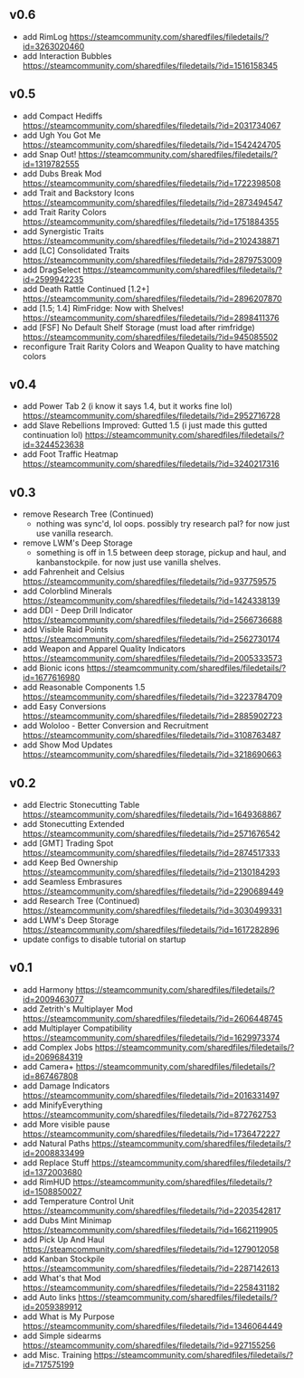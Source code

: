 ## v0.6
* add RimLog
  https://steamcommunity.com/sharedfiles/filedetails/?id=3263020460
* add Interaction Bubbles
  https://steamcommunity.com/sharedfiles/filedetails/?id=1516158345

## v0.5
* add Compact Hediffs
  https://steamcommunity.com/sharedfiles/filedetails/?id=2031734067
* add Ugh You Got Me
  https://steamcommunity.com/sharedfiles/filedetails/?id=1542424705
* add Snap Out!
  https://steamcommunity.com/sharedfiles/filedetails/?id=1319782555
* add Dubs Break Mod
  https://steamcommunity.com/sharedfiles/filedetails/?id=1722398508
* add Trait and Backstory Icons
  https://steamcommunity.com/sharedfiles/filedetails/?id=2873494547
* add Trait Rarity Colors
  https://steamcommunity.com/sharedfiles/filedetails/?id=1751884355
* add Synergistic Traits
  https://steamcommunity.com/sharedfiles/filedetails/?id=2102438871
* add [LC] Consolidated Traits
  https://steamcommunity.com/sharedfiles/filedetails/?id=2879753009
* add DragSelect
  https://steamcommunity.com/sharedfiles/filedetails/?id=2599942235
* add Death Rattle Continued [1.2+]
  https://steamcommunity.com/sharedfiles/filedetails/?id=2896207870
* add [1.5; 1.4] RimFridge: Now with Shelves!
  https://steamcommunity.com/sharedfiles/filedetails/?id=2898411376
* add [FSF] No Default Shelf Storage (must load after rimfridge)
  https://steamcommunity.com/sharedfiles/filedetails/?id=945085502
* reconfigure Trait Rarity Colors and Weapon Quality to have matching colors

## v0.4
* add Power Tab 2 (i know it says 1.4, but it works fine lol)
  https://steamcommunity.com/sharedfiles/filedetails/?id=2952716728
* add Slave Rebellions Improved: Gutted 1.5 (i just made this gutted continuation lol)
  https://steamcommunity.com/sharedfiles/filedetails/?id=3244523638
* add Foot Traffic Heatmap
  https://steamcommunity.com/sharedfiles/filedetails/?id=3240217316

## v0.3
* remove Research Tree (Continued)
  - nothing was sync'd, lol oops. possibly try research pal? for now just use vanilla research.
* remove LWM's Deep Storage
  - something is off in 1.5 between deep storage, pickup and haul, and kanbanstockpile. for now just use vanilla shelves.
* add Fahrenheit and Celsius
  https://steamcommunity.com/sharedfiles/filedetails/?id=937759575
* add Colorblind Minerals
  https://steamcommunity.com/sharedfiles/filedetails/?id=1424338139
* add DDI - Deep Drill Indicator
  https://steamcommunity.com/sharedfiles/filedetails/?id=2566736688
* add Visible Raid Points
  https://steamcommunity.com/sharedfiles/filedetails/?id=2562730174
* add Weapon and Apparel Quality Indicators
  https://steamcommunity.com/sharedfiles/filedetails/?id=2005333573
* add Bionic icons
  https://steamcommunity.com/sharedfiles/filedetails/?id=1677616980
* add Reasonable Components 1.5
  https://steamcommunity.com/sharedfiles/filedetails/?id=3223784709
* add Easy Conversions
  https://steamcommunity.com/sharedfiles/filedetails/?id=2885902723
* add Wololoo - Better Conversion and Recruitment
  https://steamcommunity.com/sharedfiles/filedetails/?id=3108763487
* add Show Mod Updates
  https://steamcommunity.com/sharedfiles/filedetails/?id=3218690663

## v0.2
* add Electric Stonecutting Table
  https://steamcommunity.com/sharedfiles/filedetails/?id=1649368867
* add Stonecutting Extended
  https://steamcommunity.com/sharedfiles/filedetails/?id=2571676542
* add [GMT] Trading Spot
  https://steamcommunity.com/sharedfiles/filedetails/?id=2874517333
* add Keep Bed Ownership
  https://steamcommunity.com/sharedfiles/filedetails/?id=2130184293
* add Seamless Embrasures
  https://steamcommunity.com/sharedfiles/filedetails/?id=2290689449
* add Research Tree (Continued)
  https://steamcommunity.com/sharedfiles/filedetails/?id=3030499331
* add LWM's Deep Storage
  https://steamcommunity.com/sharedfiles/filedetails/?id=1617282896
* update configs to disable tutorial on startup

## v0.1
* add Harmony
  https://steamcommunity.com/sharedfiles/filedetails/?id=2009463077
* add Zetrith's Multiplayer Mod
  https://steamcommunity.com/sharedfiles/filedetails/?id=2606448745
* add Multiplayer Compatibility
  https://steamcommunity.com/sharedfiles/filedetails/?id=1629973374
* add Complex Jobs
  https://steamcommunity.com/sharedfiles/filedetails/?id=2069684319
* add Camera+
  https://steamcommunity.com/sharedfiles/filedetails/?id=867467808
* add Damage Indicators
  https://steamcommunity.com/sharedfiles/filedetails/?id=2016331497
* add MinifyEverything
  https://steamcommunity.com/sharedfiles/filedetails/?id=872762753
* add More visible pause
  https://steamcommunity.com/sharedfiles/filedetails/?id=1736472227
* add Natural Paths
  https://steamcommunity.com/sharedfiles/filedetails/?id=2008833499
* add Replace Stuff
  https://steamcommunity.com/sharedfiles/filedetails/?id=1372003680
* add RimHUD
  https://steamcommunity.com/sharedfiles/filedetails/?id=1508850027
* add Temperature Control Unit
  https://steamcommunity.com/sharedfiles/filedetails/?id=2203542817
* add Dubs Mint Minimap
  https://steamcommunity.com/sharedfiles/filedetails/?id=1662119905
* add Pick Up And Haul
  https://steamcommunity.com/sharedfiles/filedetails/?id=1279012058
* add Kanban Stockpile
  https://steamcommunity.com/sharedfiles/filedetails/?id=2287142613
* add What's that Mod
  https://steamcommunity.com/sharedfiles/filedetails/?id=2258431182
* add Auto links
  https://steamcommunity.com/sharedfiles/filedetails/?id=2059389912
* add What is My Purpose
  https://steamcommunity.com/sharedfiles/filedetails/?id=1346064449
* add Simple sidearms
  https://steamcommunity.com/sharedfiles/filedetails/?id=927155256
* add Misc. Training
  https://steamcommunity.com/sharedfiles/filedetails/?id=717575199
